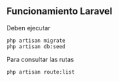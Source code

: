 ## Funcionamiento Laravel
Deben ejecutar
```
php artisan migrate
php artisan db:seed
```
Para consultar las rutas 
```
php artisan route:list
```
